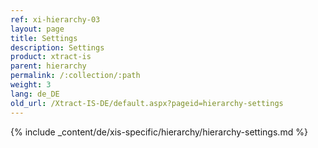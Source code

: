```yaml
---
ref: xi-hierarchy-03
layout: page
title: Settings
description: Settings
product: xtract-is
parent: hierarchy
permalink: /:collection/:path
weight: 3
lang: de_DE
old_url: /Xtract-IS-DE/default.aspx?pageid=hierarchy-settings
---
```

{% include _content/de/xis-specific/hierarchy/hierarchy-settings.md %}
